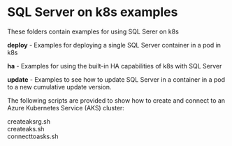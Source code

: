 # SQL Server on k8s examples

These folders contain examples for using SQL Serer on k8s

**deploy** - Examples for deploying a single SQL Server container in a pod in k8s

**ha** - Examples for using the built-in HA capabilities of k8s with SQL Server

**update** - Examples to see how to update SQL Server in a container in a pod to a new cumulative update version.

The following scripts are provided to show how to create and connect to an Azure Kubernetes Service (AKS) cluster:

createaksrg.sh<br>
createaks.sh<br>
connecttoasks.sh<br>